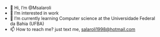 - 👋 Hi, I’m @Msalaroli
- 👀 I’m interested in work
- 🌱 I’m currently learning Computer science at the Universidade Federal da Bahia (UFBA)
- 📫 How to reach me? just text me, salaroli1998@hotmail.com

<!---
Msalaroli/Msalaroli is a ✨ special ✨ repository because its `README.md` (this file) appears on your GitHub profile.
You can click the Preview link to take a look at your changes.
--->
